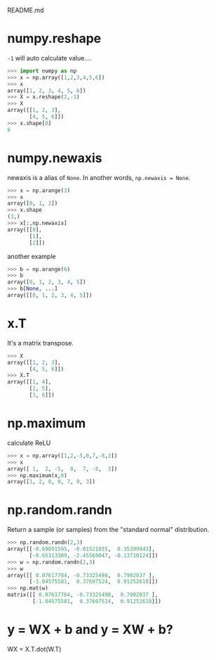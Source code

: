 README.md


# numpy.reshape
`-1` will auto calculate value....
```python
>>> import numpy as np
>>> x = np.array([1,2,3,4,5,6])
>>> x
array([1, 2, 3, 4, 5, 6])
>>> X = x.reshape(2,-1)
>>> X
array([[1, 2, 3],
       [4, 5, 6]])
>>> x.shape[0]
6
```

# numpy.newaxis
newaxis is a alias of `None`. In another words, `np.newaxis = None`.
```python
>>> x = np.arange(3)
>>> x
array([0, 1, 2])
>>> x.shape
(3,)
>>> x[:,np.newaxis]
array([[0],
       [1],
       [2]])
```
another example
```python
>>> b = np.arange(6)
>>> b
array([0, 1, 2, 3, 4, 5])
>>> b[None, ...]
array([[0, 1, 2, 3, 4, 5]])
```

# x.T
It's a matrix transpose.
```python
>>> X
array([[1, 2, 3],
       [4, 5, 6]])
>>> X.T
array([[1, 4],
       [2, 5],
       [3, 6]])
```

# np.maximum
calculate ReLU
```python
>>> x = np.array([1,2,-5,0,7,-8,3])
>>> x
array([ 1,  2, -5,  0,  7, -8,  3])
>>> np.maximum(x,0)
array([1, 2, 0, 0, 7, 0, 3])
```

# np.random.randn
Return a sample (or samples) from the "standard normal" distribution.
```python
>>> np.random.randn(2,3)
array([[-0.69891595, -0.01521035,  0.35399943],
       [-0.65313309, -2.45569047, -0.13710124]])
>>> w = np.random.randn(2,3)
>>> w
array([[ 0.07617784, -0.73325498,  0.7902037 ],
       [-1.04575581,  0.37697524,  0.91252618]])
>>> np.mat(w)
matrix([[ 0.07617784, -0.73325498,  0.7902037 ],
        [-1.04575581,  0.37697524,  0.91252618]])
```

# y = WX + b and y = XW + b?
WX = X.T.dot(W.T)

